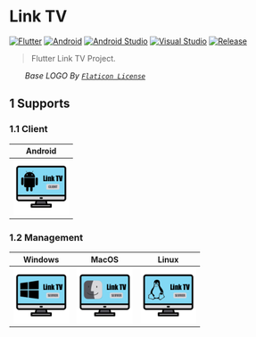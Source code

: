 # Link TV

[![Flutter](https://img.shields.io/badge/Flutter-3.3.0-brightgreen.svg?style=flat&logo=flutter)](https://docs.flutter.dev)
[![Android](https://img.shields.io/badge/Android-33-brightgreen.svg?style=flat&logo=android)](https://developer.android.com/docs)
[![Android Studio](https://img.shields.io/badge/Android_Studio-2021.2.1-brightgreen.svg?style=flat&logo=android_studio)](https://developer.android.com/studio)
[![Visual Studio](https://img.shields.io/badge/Visual_Studio-17.2-brightgreen.svg?style=flat&logo=visual_studio)](https://visualstudio.microsoft.com/)
[![Release](https://img.shields.io/badge/Release-1.0.0-blue.svg)](https://github.com/aaric/linktv6/releases)

> Flutter Link TV Project.

&emsp;&emsp;*Base LOGO By [`Flaticon License`](https://www.flaticon.com/free-icon/monitor_3474362)*

## 1 Supports

### 1.1 Client

|Android|
|:---:|
|<img src="docs/logo/client/android.png" height="100px" />|

### 1.2 Management

|Windows|MacOS|Linux|
|:---:|:---:|:---:|
|<img src="docs/logo/mgt/windows.png" height="100px" />|<img src="docs/logo/mgt/macos.png" height="100px" />|<img src="docs/logo/mgt/linux.png" height="100px" />|
